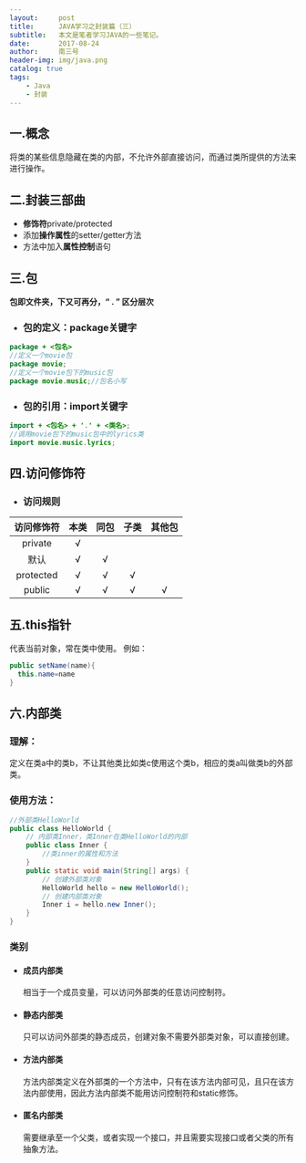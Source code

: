 ```yaml
---
layout:     post
title:      JAVA学习之封装篇（三）
subtitle:   本文是笔者学习JAVA的一些笔记。
date:       2017-08-24
author:     南三号
header-img: img/java.png
catalog: true
tags:
    - Java
    - 封装
---
```


## 一.概念
将类的某些信息隐藏在类的内部，不允许外部直接访问，而通过类所提供的方法来进行操作。
## 二.封装三部曲
- **修饰符**private/protected
- 添加**操作属性**的setter/getter方法
- 方法中加入**属性控制**语句

## 三.包
**包即文件夹，下又可再分，“ . ” 区分层次**
- ### 包的定义：**package**关键字
```java
package + <包名>
//定义一个movie包
package movie;
//定义一个movie包下的music包
package movie.music;//包名小写
```
- ### 包的引用：**import**关键字
```java
import + <包名> + '.' + <类名>;
//调用movie包下的music包中的lyrics类
import movie.music.lyrics;
```

## 四.访问修饰符
- ### 访问规则

|访问修饰符|本类|同包|子类|其他包|
|:-:|:-:|:-:|:-:|:-:|
|private|√||||
|默认|√|√|||
|protected|√|√|√||
|public|√|√|√|√|

## 五.this指针
代表当前对象，常在类中使用。
例如：
```java
public setName(name){
  this.name=name
}
```

## 六.内部类
### 理解：
定义在类a中的类b，不让其他类比如类c使用这个类b，相应的类a叫做类b的外部类。
### 使用方法：

```java
//外部类HelloWorld
public class HelloWorld {
    // 内部类Inner，类Inner在类HelloWorld的内部
    public class Inner {
        //类inner的属性和方法
	}
	public static void main(String[] args) {
        // 创建外部类对象
		HelloWorld hello = new HelloWorld();
        // 创建内部类对象
		Inner i = hello.new Inner();
	}
}
```
### 类别
- #### **成员内部类**

  相当于一个成员变量，可以访问外部类的任意访问控制符。

- #### **静态内部类**

  只可以访问外部类的静态成员，创建对象不需要外部类对象，可以直接创建。

- #### **方法内部类**

  方法内部类定义在外部类的一个方法中，只有在该方法内部可见，且只在该方法内部使用，因此方法内部类不能用访问控制符和static修饰。

- #### **匿名内部类**

  需要继承至一个父类，或者实现一个接口，并且需要实现接口或者父类的所有抽象方法。
